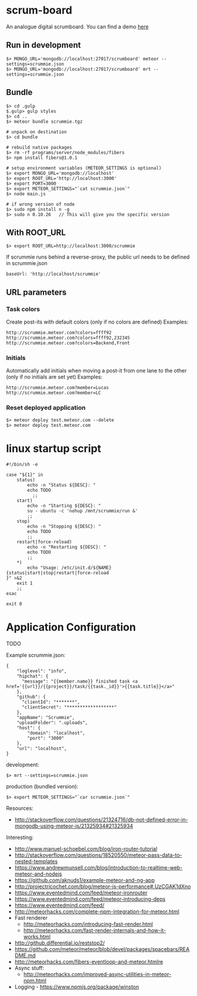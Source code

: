 scrum-board
===========

An analogue digital scrumboard. You can find a demo [here](http://scrummie.meteor.com)

## Run in development

    $> MONGO_URL='mongodb://localhost:27017/scrumboard' meteor --settings=scrummie.json
    $> MONGO_URL='mongodb://localhost:27017/scrumboard' mrt --settings=scrummie.json

## Bundle

    $> cd .gulp
    $.gulp> gulp styles
    $> cd ..
    $> meteor bundle scrummie.tgz

    # unpack on destination
    $> cd bundle

    # rebuild native packages
    $> rm -rf programs/server/node_modules/fibers
    $> npm install fibers@1.0.1

    # setup environment variables (METEOR_SETTINGS is optional)
    $> export MONGO_URL='mongodb://localhost'
    $> export ROOT_URL='http://localhost:3000'
    $> export PORT=3000
    $> export METEOR_SETTINGS="`cat scrummie.json`"
    $> node main.js

    # if wrong version of node
    $> sudo npm install n -g
    $> sudo n 0.10.26   // This will give you the specific version
    
## With ROOT_URL

    $> export ROOT_URL=http://localhost:3000/scrummie
    
If scrummie runs behind a reverse-proxy, the public url needs to be defined in scrummie.json

    baseUrl: 'http://localhost/scrummie'

## URL parameters

### Task colors

Create post-its with default colors (only if no colors are defined)
Examples:

    http://scrummie.meteor.com?colors=ffff92
    http://scrummie.meteor.com?colors=ffff92,232345
    http://scrummie.meteor.com?colors=Backend,Front

### Initials

Automatically add initials when moving a post-it from one lane to the other (only if no initials are set yet)
Examples:

    http://scrummie.meteor.com?member=Lucas
    http://scrummie.meteor.com?member=LC

### Reset deployed application

    $> meteor deploy test.meteor.com --delete
    $> meteor deploy test.meteor.com

# linux startup script

    #!/bin/sh -e

    case "${1}" in
        status)
            echo -n "Status ${DESC}: "
            echo TODO
	          ;;
        start)
            echo -n "Starting ${DESC}: "
            su - ubuntu -c 'nohup /mnt/scrummie/run &'
            ;;
        stop)
            echo -n "Stopping ${DESC}: "
            echo TODO
            ;;
        restart|force-reload)
            echo -n "Restarting ${DESC}: "
            echo TODO
            ;;
        *)
            echo "Usage: /etc/init.d/${NAME} {status|start|stop|restart|force-reload
    }" >&2
        exit 1
        ;;
    esac

    exit 0
    
# Application Configuration

TODO

Example scrummie.json:

    {
        "loglevel": "info",
        "hipchat": {
          "message": "{{member.name}} finished task <a href='{{url}}/{{project}}/task/{{task._id}}'>{{task.title}}</a>"
        },
        "github": {
          "clientId": "*******",
          "clientSecret": "******************"
        },
        "appName": "Scrummie",
        "uploadFolder": ".uploads",
        "host": {
            "domain": "localhost",
            "port": "3000"
        },
        "url": "localhost",
    }


 development:
 
    $> mrt --settings=scrummie.json

 production (bundled version):
 
    $> export METEOR_SETTINGS="`car scrummie.json`"


Resources:

  * http://stackoverflow.com/questions/21324716/db-not-defined-error-in-mongodb-using-meteor-js/21325934#21325934


Interesting:

  * http://www.manuel-schoebel.com/blog/iron-router-tutorial
  * http://stackoverflow.com/questions/18520550/meteor-pass-data-to-nested-templates
  * https://www.andrewmunsell.com/blog/introduction-to-realtime-web-meteor-and-nodejs
  * https://github.com/aknuds1/example-meteor-and-ng-app
  * http://projectricochet.com/blog/meteor-js-performance#.UzCGAK1dXno
  * https://www.eventedmind.com/feed/meteor-ironrouter
  * https://www.eventedmind.com/feed/meteor-introducing-deps
  * https://www.eventedmind.com/feed/
  * http://meteorhacks.com/complete-npm-integration-for-meteor.html
  * Fast renderer
    * http://meteorhacks.com/introducing-fast-render.html
    * http://meteorhacks.com/fast-render-internals-and-how-it-works.html
  * http://github.differential.io/reststop2/
  * https://github.com/meteor/meteor/blob/devel/packages/spacebars/README.md
  * http://meteorhacks.com/fibers-eventloop-and-meteor.htmlre
  * Async stuff:
    * http://meteorhacks.com/improved-async-utilities-in-meteor-npm.html
  * Logging - https://www.npmjs.org/package/winston
